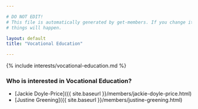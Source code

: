 ```yaml
---

# DO NOT EDIT!
# This file is automatically generated by get-members. If you change it, bad
# things will happen.

layout: default
title: "Vocational Education"

---
```


{% include interests/vocational-education.md %}

### Who is interested in Vocational Education?


* [Jackie Doyle-Price]({{ site.baseurl }}/members/jackie-doyle-price.html)
* [Justine Greening]({{ site.baseurl }}/members/justine-greening.html)
